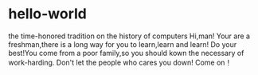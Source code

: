 # hello-world
the time-honored tradition on the history of computers
Hi,man!
Your are a freshman,there is a long way for you to learn,learn and learn!
Do your best!You come from a poor family,so you should kown the necessary of work-harding.
Don't let the people who cares you down!
Come on！
